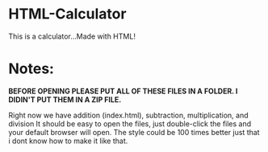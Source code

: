 # HTML-Calculator
This is a calculator...Made with HTML!

# Notes:
**BEFORE OPENING PLEASE PUT ALL OF THESE FILES IN A FOLDER. I DIDIN'T PUT THEM IN A ZIP FILE.**

Right now we have addition (index.html), subtraction, multiplication, and division
It should be easy to open the files, just double-click the files and your default browser will open.
The style could be 100 times better just that i dont know how to make it like that.
